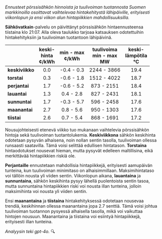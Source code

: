 *Ennusteet pörssisähkön hinnoista ja tuulivoiman tuotannosta Suomen markkinoilla osoittavat vaihtelevaa hintakehitystä lähipäiville, erityisesti viikonlopun ja ensi viikon alun hintapiikkien mahdollisuuksilla.*

**Sähkövatkain**-palvelu on päivittänyt pörssisähkön hintaennusteensa tiistaina klo 21:07. Alla oleva taulukko tarjoaa katsauksen odotettuihin hintakehityksiin ja tuulivoiman tuotantoon lähipäivinä.

|            | keski-<br>hinta<br>¢/kWh | min - max<br>¢/kWh | tuulivoima<br>min - max<br>MW | keski-<br>lämpötila<br>°C |
|:-----------|:----------------:|:----------------:|:-------------:|:-------------:|
| **keskiviikko** | 0.0 | -0.4 - 0.3 | 2244 - 3866 | 19.4 |
| **torstai**    | 0.3 | -0.6 - 1.8 | 1512 - 4022 | 18.7 |
| **perjantai**  | 1.7 | -0.6 - 5.2 | 873 - 2151 | 18.4 |
| **lauantai**   | 1.3 | 0.4 - 2.8 | 827 - 2431 | 18.1 |
| **sunnuntai**  | 1.7 | -0.3 - 5.7 | 596 - 2458 | 17.6 |
| **maanantai**  | 2.7 | 0.8 - 5.6 | 950 - 1303 | 17.6 |
| **tiistai**    | 2.6 | 0.7 - 5.4 | 868 - 1691 | 17.2 |

Nousujohteisesti etenevä viikko tuo mukanaan vaihtelevia pörssisähkön hintoja sekä tuulivoiman tuotantolukemia. **Keskiviikkona** sähkön keskihinta odotetaan pysyvän alhaisena, noin nollan sentin tasolla, tuulivoiman ollessa runsaasti saatavilla. Tämä voisi selittää edullisen hintatason. **Torstaina** hintaodotukset nousevat hieman, mutta pysyvät edelleen maltillisina, eikä merkittävää hintapiikkien riskiä ole.

**Perjantaille** ennustetaan mahdollisia hintapiikkejä, erityisesti aamupäivän tunteina, kun tuulivoiman minimitaso on alhaisimmillaan. Maksimihintataso voi tällöin nousta yli viiden sentin. Viikonlopun aikana, **lauantaina** ja **sunnuntaina**, sähkön keskihinta pysyy lähellä puolentoista sentin tasoa, mutta sunnuntaina hintapiikkien riski voi nousta illan tunteina, jolloin maksimihinta voi nousta yli viiden sentin.

Ensi **maanantaina** ja **tiistaina** hintakehityksessä odotetaan nousevaa trendiä, keskihinnan ollessa maanantaina jopa 2.7 senttiä. Tämä voisi johtua tuulivoiman tuotannon pysyessä alhaisella tasolla, mikä voi vaikuttaa hintojen nousuun. Maanantaina ja tiistaina voi esiintyä hintapiikkejä, erityisesti illan tunteina.

*Analyysin teki gpt-4o.* 🔍
